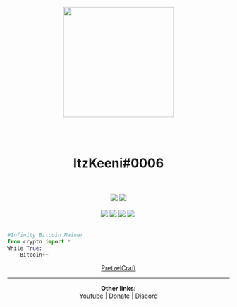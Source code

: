 <p align="center">
  <img src="https://cdn.discordapp.com/attachments/871062118533845073/1096695675133112330/skinmc-avatar_6.png" style="width: 250px">
</p>

<div align="center">
    <br><br>
    <h1>ItzKeeni#0006</h1 width: 120px>
</div>

<div align="center">
<br><br>
<img src="https://img.shields.io/badge/figma-%23F24E1E.svg?style=for-the-badge&logo=figma&logoColor=white"/> <img src="https://img.shields.io/badge/Visual%20Studio%20Code-0078d7.svg?style=for-the-badge&logo=visual-studio-code&logoColor=white)"/>
<br><br>
<img src="https://img.shields.io/badge/html5-%23E34F26.svg?style=for-the-badge&logo=html5&logoColor=white" /> <img src="https://img.shields.io/badge/css3-%231572B6.svg?style=for-the-badge&logo=css3&logoColor=white" /> <img src="https://img.shields.io/badge/javascript-%23323330.svg?style=for-the-badge&logo=javascript&logoColor=%23F7DF1E" /> <img src="https://img.shields.io/badge/python-3670A0?style=for-the-badge&logo=python&logoColor=ffdd54" /> <img src="" />
<br><br>
</div>



```python
#Infinity Bitcoin Mainer
from crypto import *
While True:
    Bitcoin++
 ```      


 <p align="center">   
    <a href="https://play.pretzelcraft.fun">PretzelCraft</a>

___

<p align="center">
  <b>Other links: </b><br>
  <a href="https://www.youtube.com/channel/UCM6InRH22Xno8nywrZnbhLA">Youtube</a> |
  <a href="https://www.donationalerts.com/r/ItzKeeni">Donate</a> |
  <a href="https://discord.gg/knPVuaR3Kg">Discord</a>
  <br><br>
</p>

